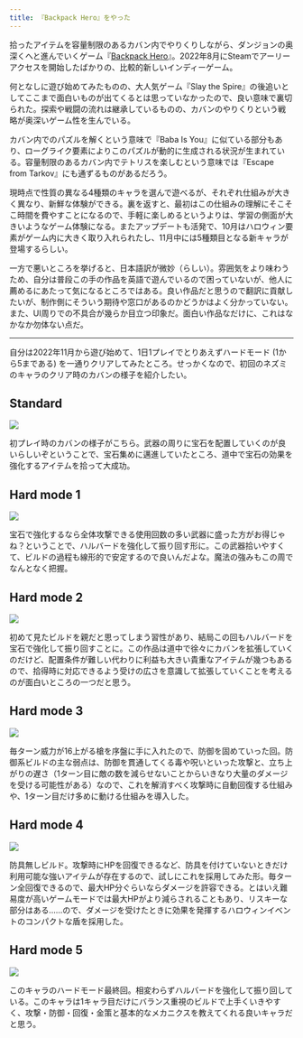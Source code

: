```yaml
---
title: 『Backpack Hero』をやった
---
```

拾ったアイテムを容量制限のあるカバン内でやりくりしながら、ダンジョンの奥深くへと進んでいくゲーム『[Backpack Hero](https://store.steampowered.com/app/1970580/Backpack_Hero/)』。2022年8月にSteamでアーリーアクセスを開始したばかりの、比較的新しいインディーゲーム。

何となしに遊び始めてみたものの、大人気ゲーム『Slay the Spire』の後追いとしてここまで面白いものが出てくるとは思っていなかったので、良い意味で裏切られた。探索や戦闘の流れは継承しているものの、カバンのやりくりという戦略が奥深いゲーム性を生んでいる。

カバン内でのパズルを解くという意味で『Baba Is You』に似ている部分もあり、ローグライク要素によりこのパズルが動的に生成される状況が生まれている。容量制限のあるカバン内でテトリスを楽しむという意味では『Escape from Tarkov』にも通ずるものがあるだろう。

現時点で性質の異なる4種類のキャラを選んで遊べるが、それぞれ仕組みが大きく異なり、新鮮な体験ができる。裏を返すと、最初はこの仕組みの理解にそこそこ時間を費やすことになるので、手軽に楽しめるというよりは、学習の側面が大きいようなゲーム体験になる。またアップデートも活発で、10月はハロウィン要素がゲーム内に大きく取り入れられたし、11月中には5種類目となる新キャラが登場するらしい。

一方で悪いところを挙げると、日本語訳が微妙（らしい）。雰囲気をより味わうため、自分は普段この手の作品を英語で遊んでいるので困っていないが、他人に薦めるにあたって気になるところではある。良い作品だと思うので翻訳に貢献したいが、制作側にそういう期待や窓口があるのかどうかはよく分かっていない。また、UI周りでの不具合が幾らか目立つ印象だ。面白い作品なだけに、これはなかなか勿体ない点だ。

* * *

自分は2022年11月から遊び始めて、1日1プレイでとりあえずハードモード (1から5まである) を一通りクリアしてみたところ。せっかくなので、初回のネズミのキャラのクリア時のカバンの様子を紹介したい。

Standard
--------

![](https://lh3.googleusercontent.com/docs/ADP-6oEcGWXgGwDfWyDR8ZvohdNZaJxXEFGpczbNFNM4IuIFPW21UPStmrs5gYILQV4t7qEYNL5BB46JJyH1aVZLmde_T1Zbo2uemRBJgsie8L59_exunDY9HyL19wSVSUudHL0XScqq_iCDHZCttGG0mKoTq0VpMA4J7upbkuGKZnFBYVHz51NbPu4sYySCSXMfA1mq9EVn3OWyysSV2JaFdFPJHQ5flz52J0Do2ubkm5fkAcbdXAE_61C7_-fz0-DmffBOfN4GuEIQBLvba2omn7Lxuwj3PxmXhifhXbMvR0563h4Epm4QT3oK4JQeC_2SDxiZtoa1VqqZ3NuSVq5aa2ebtFliDRSW6lE5kI6zc-ScLaKLpCVJzpmrLtGQ4i26qQsPo1dYoIj6qVlBS1098tzLbxjlUFolxB3sEWqtYkNOTRcO7dY48pXe6uBVo0Gz-OyXYe-yjU74KEPT3usXZ2LP3xSEAbpIu2Glg_c8Aqi3CuGdJVZkLRK1GWIGHJV3uYAcbK9HUqw3ejhbWH9KvFn_KYukrcnG51iwMNjLfPooCcD_z92OsEfX34akx7tmUaaogqIrVaXVbwscmRk_Dv8wdvWUucAD4qfSMGPlfFBb-RxpnxXgv-OBuavEpwzY9ohk0qRnM4Lt30sMBPVEdPQYoRfLyTzkztMheB4rF-nFR7xSNUwxXCWB9Gype35uE8CaLjyWBUy58GVK_zZVsPCml7bsr8g4N753_VXDgM_D5NMJOSQmUTGULZU9rlGGjFzG_45dAT8eCh6govL7OPJILq7VRfX_bk0ilO3-rES8exLj0s8B5NXOYybIvz-taVFUNaJaIX-bkhL51puNIzGHd8iaqPvaY_lL4wng-eGV9HJcsb-tnmTl1IpiksdS9XL_c1kv-tFCqV3w4sS9pUlBSCHa_dzG3E-6by6eyLPJkuB1DBSY9TnGKBkGQ6GhDEplkvor6Vkz9LDn-am8GuCSD8-XiSF0WfHNqp3rpNWPpwLmZFmN9GjBYrN-6D67r1mdowE4anqXnjz3TAZ4E5gaaQDf3T-mIceVzgPKROqQ99qc_r9gnFL2l6BdyYKTdHjcOT_rJ0XiFAfkBal07oaN35jCd9K3BP_ZBRtAoZ_N8Q1GNWLegQc1uHK8uxi9EQxtO2BZ_s2m5MMeBQN4CE_EQvz1urnHysNGqJ6MBXfk9DnAdkMDU6IWmBvO0TdXz_BAcndTrM3Eoj-6qlRuqU3xtI3vRG1xXSJvwxnJMWyksSbPEw)

初プレイ時のカバンの様子がこちら。武器の周りに宝石を配置していくのが良いらしいぞということで、宝石集めに邁進していたところ、道中で宝石の効果を強化するアイテムを拾って大成功。

Hard mode 1
-----------

![](https://lh3.googleusercontent.com/docs/ADP-6oG_W5oioQ00tyVVUCl9aL9B4rUIm1UbXO9J2rP58gJhhpiRBgkPB579O7HEyI3Sc__TIWBwFqEwYJjT6xihoSVKi-a54IEG3DMZazuHrzoTcxKHrtx_ewa8wG78Ff3fLo6tCAuvRZKqUH2Dlz39Dio0lYm34_Tg5ifRtG2-Pm5gCmtPRfFW930LPK5diz504COQ-gauMJh4RVUZOrklVc4fCwtkuICvJDXzj43zm1XSy7vSCG7KgDFcYlTwdm10FSI_77k1I6JbUgilv6osRna-0zZaA6rt7q-TOrACuxWXlXmcieQW0Spt2Vv6jjHQ7tgBRvFGBPdx9wPLNiwATR738_N9Xr0t17arAqKDHzuJ4tDCvhzC1w6G45_eslY6PvOgVJVw0Sw_eW4z4MTxDXYIPDXurx8I3GJ3XjxYI7qWcxhNHH7Z04RH7cX_0452toj03VeGB4Ik4uteeW0gQi1NcbBS8i0q16a94wBL5FFBys0_Al3m64fSGmgn9fNakYzAWCXP5QhJ8ETZqn-Fluwt5PhVLBxwm8loSLbqHpbMml5MXp5YwfdYTWEiRezJL-roFCdZSTIpYxHXCpBadTdg1zvjP1Vnodn8zCErUHBs7SrSAAGGXJAI2Sp4ARs7VQHiz5XOam82HZNjLFk7_zfxHVpCnktfEcHOqBvCxkp2zOmj8h-3HNCne9r_XaiK3qQfAswtW9oLCUPe9h4La04ibazV09xL06OxUNa53LlW3GrZgxKA-luxRKGJx-n6lsYp2ProiaJfvaFjKZmVC0CiBxW0gcVq4htMw19WGoPKA0UcYHq8dpuqjDNL80F6Y_D4MqTAWgr760slnhUjOxzNjQH9za6vAJ0TIu1mKnpxUnTm2NL9I5x_AzAxuIpKqZBosi3j-32GpA9xz3CRq5_MVOHWirr53QIuC2JtB_pjuQmoDp8VyUycybHgfY7U7CgVX1_fnSGrrjjv9_l2Y5OBTwLUQF614xRIsW48xZEskqwbF0_CGBZgk41l3cf4g5w8SZuDUCTWADyfkzjSEofUj6U8if19qkn5edzELJfW-G5Sy1Gn56yNIAKRSJP5EGNwJMnmp8kdxvTcHkx2VuTuPmduVWmYORiDLmPES4lqBCN5eA4bkBqNoAvCMPlnoQUPvRRzcQkfmSjH-ybMjy8wBistdDiB_Y4zBkBI3P5M7Qgq2sXPbM2iZl0jIT4L_p2ir6M_FodBVSVPvnvfdMTKsn1moOQPZP1d3wTCd-MYuOcy5g)

宝石で強化するなら全体攻撃できる使用回数の多い武器に盛った方がお得じゃね？ということで、ハルバードを強化して振り回す形に。この武器拾いやすくて、ビルドの過程も線形的で安定するので良いんだよな。魔法の強みもこの周でなんとなく把握。

Hard mode 2
-----------

![](https://lh3.googleusercontent.com/docs/ADP-6oHotosG91X-rMoRPGBwjEztQCFTHvPzmzVq257uKlpkv3p5HSHnbWYD0eUDQle6pA21r7vwnsM8FmYPgb65poo6KDrhPqZ69pE4oplpSQFHGt_NUp_PiC24_T-vDvoSALYUsern5HBYjERvTsRFQQ6EJAyKNaRRdUoY8zC1q_CBDH6MV9QssO029uvoibJuhrzYKe7p5n0xCcVvbTRVLVZ4q2vkBjJI4ZFIrBVQc7TOr2cfKzpbbqOkRserENnyXurvSE6Rg7QXO3JA1p8PPKIXwDdlIjTtrTWKOvgnG34_a0y7wPjK_L5VPvWDBe0CQQObb05nos0aBswa_rGIbE91lcJTpj9fdlVstaDWrzQ9RGhHx2mpcWoiNyDCDDAW1slquZnxfmLqUDIGzqZvumhjeF17z4J-MpSQD-Waaik7kjEwT70Hia1MPcy8oWFp7LplgqGEHMbON5xxKd__jWSkVJBv_5FEk12jED-sM22guKcoQcPT4ZLye7oskSVz99zQ_qC1u6rttN1WvesOplpSxpfUvWmslmWfQEos6U4QC766DSdyHgXuHpX9hzxcYjPXTlygvVOhaUoCmX7HvqlWPDfrRGbRoacrKlaCTaGnLZnMkasMHFiWje2IhdxqESZEb1Se8gPxWu8I5zneTmXxSgo91NgZ6iik4SCpy5rOvWKOkvIdsWa6zqfmkRErdV8wBs0oqNVh0NUzdp_-6kg0n8O1swAk4C1breJ3cDBI1Wj23mAuqirIYYjmgmbx3_7iFS4UjUBjVjedI19dziqUuhp1aRo3P1StBqRfuIG0CCnQgMvnsYB0darikHTFT6fE3rshV4CjkO3W_I5P5SUuVUGUUEmWnZQUj42QLqGbt4ZzxvzdC1_RDacutoJ4B-Kyak91mFSbUA3Ex3aSYF6ijhaAGBIPzH_L_kLYM3Gydty65XOc7SCJEYCOjgq2AERIvq4WPHvczLII3rPt4bqoS6l6k42AkEoHf2UxvfRNifwAK8Ncq-7_gEt_w97jK12xzH72HIY1dhHwPxOMDpaRAUgGjqm7DIfG9dEbiB3iLQnQTXM_MvMAzB4s-CUEgY1ARusobbOlvhI0nqDpqFWE5g6Q2_jBbM7viXRXckFvcSutnaJYlFPWTwtn6GiixZQhPOUJmDqMbgsKL6XXdYQEBDSFUlmRWte74ZmwBiRnjMxY94Ti7QBpz7vzanZj8OmsNyVkd_sxhVaEEJYG4QPnKryFABl8Wz7F003pyZwJJ45Ddg)

初めて見たビルドを親だと思ってしまう習性があり、結局この回もハルバードを宝石で強化して振り回すことに。この作品は道中で徐々にカバンを拡張していくのだけど、配置条件が難しい代わりに利益も大きい貴重なアイテムが幾つもあるので、拾得時に対応できるよう受けの広さを意識して拡張していくことを考えるのが面白いところの一つだと思う。

Hard mode 3
-----------

![](https://lh3.googleusercontent.com/docs/ADP-6oFVk1GjY6G-n68_a09fgndSCpj6gjdxVm4kHIzg8E6Gt8E3P5uS96xrQDc5d91-CYRB8k-lEUOyc_ZVzjDyRkIsmukm7ORHTttkNZmb_YTmb9vICUQLefuNYoVQrzX0hBV9fRPo0AREjHn6mqzVO_kvCx_ff8L8e77ZIFI8nc1-69flxYxaEBKTOnl4vAEGCKobJ031b9Gj7emsQ0euQAD0E3WDvweub2sN2emrROUWwMzWf7gY-DNRmDNVMy-BC8d0nQxQ2CYjc49nA8iQc2aGHD9tlGgqvaZxsEblAP44UhZnlFGQbVkROcf1bhxzMfozVVrAqShwupu6hyBnnsrOMwX6fxdP2H-ZBNeauJOz0MkbK64zoYyqUHyVsU9wQfqWR8h70tl57CwkPrMl78sLdgHpGis1ESdPuUHHWvEx1_ikkvpqqjomTsvmPMZR0YprAcjSETN_bHVSrjnLTs3W0JWTjNqvq-T9ZuWC4LoHsENa_o7J5iulau38LYlcnb1lwCDMT0dVOQrd-exIFbxvtDnZDR9_RWCCgJr3pYYc9Xfr4epZpRwsx7wHyFFG_FiNExSO01wmLZiCB05ic134uCYQDuWYRdJS7BskWM_jX74Zst8wu9VAVkVXS-U4Eny9m7IHenAcd8SmgkpkzAQqDjTVX0CZzPFHoF4qzepHeYm39OZZBjQdREzVexlae7uc8qUXBB6L0_CQQ8-CZYbHfhLJ-TT2UjH0pV8K9JVH8O6hFH5fv8DKCBcFnkBZHpGEK5Lj6JHoYSwYFVneAaLEeUR95iYwg2mLiYZgFIprTFAB06QkmAB4gZVWYYh-flNyxdaAYpWqFsE74uiiZQHWCBnC0q8qd5fGFmAI2yEUulXNXdRN7rKcSHIUm84XM7hm508ofLSIlL5j2r6qIQTUrKtYlN5o2ZDLZx8gzoneEPdVdpDX_OLIrK3S5pse3CoJcKK66nbfOQjybNuv1BX3buhgNNe_mATLUnw3RMEtqAQEaMdcS-F6Q62zxcky1_xudURfxvsRpMyWhFU8EqFDBeo97Y0zja09V1GfZLb8hiJbcZ7nj-WDC29HVopIZuxA2KxSJOyU4MCuqo6M563RYBGzgGCTh49vnAFS4VNv8s88HXY_TfdrtcVMDpwHMU71OcUOx3Q3b7Evt5XYkQ6zxO5y-CeoqhNzNRcNZ5ug5-HXVtO53IwJFVRozdftTb3e3yT9KtdzgC-XmqbwkKalKT-JTX_wDVFEsmFdhymPO78MBA)

毎ターン威力が16上がる槍を序盤に手に入れたので、防御を固めていった回。防御系ビルドの主な弱点は、防御を貫通してくる毒や呪いといった攻撃と、立ち上がりの遅さ（1ターン目に敵の数を減らせないことからいきなり大量のダメージを受ける可能性がある）なので、これを解消すべく攻撃時に自動回復する仕組みや、1ターン目だけ多めに動ける仕組みを導入した。

Hard mode 4
-----------

![](https://lh3.googleusercontent.com/docs/ADP-6oFYwciJIx-LkWZYa_iREMNwHOlmUYprn86iQXUNXn1Zx9lf9L-_r3YjeYe4lIuV9nLIwm1I50tF2FbqXGS25bmhEGW22wICP8aAhER0XueTv__UfccKDX8FoM6bNDxmCDG8EP9X8NWztREwJWNdh5DGW5vrN-k3aPN_n7O7ZYLqolBmOyvNnWDVOfFqUFdmQHLx_pJ6ViGaESQKuhs7XuEHrebxo3vJpv-_hXgq0TUQq4saavfTvt4Nv3zrutGq4enOPo19LIkKdqv3r5VezLnJ7kAWWtUvTqr2V7VKDd7F6XEjDwdCqYRDBdhaF64zF2jC9Vpt11Gack-jjmr0_O-ZuYfytHDCj8EljngF_sCX8aPqSr8nirb9BJYgZG4MEHIf1FjLgaINYXnKx_aDt5IIdWqmMayr0MVhKxo_ErWJgB7s_CBYegj7istJKZImv_-h31hrd-M1jH4Z6jhiuX2zih9cKr5cm-EUYvX9zuwKEzpZE7yCZc7yKetVDafNKn5LT6DrKcYnhBLTenA1RDz353eiLs6z3qgrDUEW-OFS4SyEViS3A_wxlHELCoMJ3_rDSN85yebRoDJrZzk1QLZLOfp-kCmx2emv8EvtXDWD2CR4cgw8BRZXzHRd3eU7BWYm8E-lllvp-rLX4qs9EMeo3Pa9r-WvJRu1WojUBsNvwQRwpMdcT60Fh6GO4IiHMpAqX1dXLEeccb21t68aae18JHXGMoYiRnK24QnniOZBvA35iqUbluCq351XsyMXRWuSGHV8Qjry3ASTzEnxqo2il0tjCuIKKMVR_TtI7_gNS_iQZcgNpgQeqZ61u2g-h9QOvptLnKVSkcA_EPgllGe6zs0DTQezpj35Th_kQU_LH0uEjPbg_KIZNH6wJhiaaWlFYuD35grjK5lArWeZMEtTIHRRrgAsmH9BFSYLlkgKpUmsIhL0hqx0kz6rO_Y8dYRnI_T44I11cq_HMUqe4O4_5qrptnwMwvWYeNbetXMRFuryYD3ASSJtTSKoSPJViw6JK7SAksJ8aLYC2JNoL9LFSe07L3MdDy7AVMc65y3-Z_kEGNlNfwkFZknMHlGmM9ak5bk-LnVo7QLCM0fKPW4JctN2nLY6x4fO3GytxELPhkehA1J9I1myWQm8NYrGp7_A1woeCxzmu1WD_Qs7G8CtwH7UIHKu46X58SY_Q0ZD3DsC3WbfDUShKQUs4z88ES4BGOJeOZhE3Mt3SKrEie_j7tAJr3SzbawZSXixcC4_dG0z-g)

防具無しビルド。攻撃時にHPを回復できるなど、防具を付けていないときだけ利用可能な強いアイテムが存在するので、試しにこれを採用してみた形。毎ターン全回復できるので、最大HP分ぐらいならダメージを許容できる。とはいえ難易度が高いゲームモードでは最大HPがより減らされることもあり、リスキーな部分はある……ので、ダメージを受けたときに効果を発揮するハロウィンイベントのコンパクトな盾を採用した。

Hard mode 5
-----------

![](https://lh3.googleusercontent.com/docs/ADP-6oESj9WFmCNqab_WD5Z84djU3LRDinI97JtNqL_ByoMzpXWZOy1OGDuKvefwXghjfSeYCNmCNh4Rd17dNVn4ly8uNJ2KYBVIB_EhJsXfnEyO-FQcPWQlP0JwEHkmufr-a3-EmExhOlsLeuOTfg7BfkjYNjY-Vs29fXsCLchoGcj7mY3HV037FhiiJxFqZxuxp3FFH40Dk_Rlq8V5q9hluzx7nreYYUKGGmSdHecTYJVETxroYXX3xFyaTbmhlkao6P4tVCgyPkeZwSYyPT34t6Tc7IHVKaBndu1IYGR6S9kqYkDLHXJRXO-zFmMPR1La6w9_4DDTajq04FVhLhDtD217Oi_w6xbqbE-nyxOJVCR2afp70SlxG4KMg9NbQILK29FQ7xpRbPe1WILLOYl_cmRRplFqlSa2GRElw3Z4LUWYShzpo9mzd1Gi356rP6ixORsVoicRwYPcmvuPHwvjJpt45W_wlNpQMCBjFd3r1qLEGpt59_u5MskXr9NX0b8MuKOA9s0sH_4HxsHxf6OStv3MNuyEazu5W10OFk2UXUE-k_qSMoOlDudoJiZw1BAtiv6Ulq9xBDbdeMeOs3Qow722NNFewDCjfKuzI3e1QowuKyQIMxcjdg0k3fZeQVhgBCMD5UBMbGqGP5HYnpnrbh7L0_XzaBrtrJ81dcfXaz5dzikiSi8MUJLhwwGJJ2rkGEB1quHvfuD7-Zwok_G_7sYlevrXjCUGw4AKgDcgdpipP1pz4Rd_DBbpVb7W8CDFXxWtCQkyUBYhL28AYippGj7hKkltqUwdPw8vkDVTJdjf3OqMBVghHUxhjok-4FP87M8BiZOwirCW0NQxSADoexfn-LQlG6Rd5kYRArh38HP6b4gHYUbRuCTNYO0AMUpb2NB03iRS2BAPQtayFLzd2h2Jfn0TcYrOG1Mimh6_PaO0SDJurjalxd5A0IWFxoTRL9w0zdUnMai1CHWP7uoITmho6uZgVH85Yrb7An8oARzAKRsDItg4XPO-0X6_v2c7zPXbBaQC7XqQxacKrXfz176MxhIhWudeig_VDC5VMAtZ4U3UU3ehlVp7ExiE75RTlp8GnMRzO9GqqeWLxhsKY7Qce4sZ54JtxGJuV5fgpDVXcJ09U3f1k88127sfJbnkNitUsP63lUShmwwm_g4aiA7jTcbDJUkFGqv0fz3y888_1Yg1t-Oi-7hvK5QyzH-UCJ7jWO-K3kOyPKARIcwqtSNLz_4j7aZyqXWXFJVNEuWUsdIT9g)

このキャラのハードモード最終回。相変わらずハルバードを強化して振り回している。このキャラは1キャラ目だけにバランス重視のビルドで上手くいきやすく、攻撃・防御・回復・金策と基本的なメカニクスを教えてくれる良いキャラだと思う。

